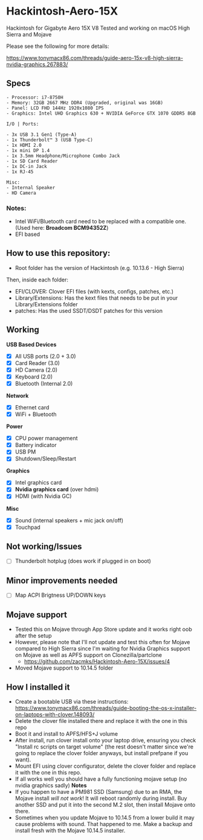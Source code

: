 # Hackintosh-Aero-15X
Hackintosh for Gigabyte Aero 15X V8
Tested and working on macOS High Sierra and Mojave

Please see the following for more details:

https://www.tonymacx86.com/threads/guide-aero-15x-v8-high-sierra-nvidia-graphics.267883/

## Specs

```
- Processor: i7-8750H
- Memory: 32GB 2667 MHz DDR4 (Upgraded, original was 16GB)
- Panel: LCD FHD 144Hz 1920x1080 IPS
- Graphics: Intel UHD Graphics 630 + NVIDIA GeForce GTX 1070 GDDR5 8GB

I/O | Ports:

- 3x USB 3.1 Gen1 (Type-A)
- 1x Thunderbolt™ 3 (USB Type-C)
- 1x HDMI 2.0
- 1x mini DP 1.4
- 1x 3.5mm Headphone/Microphone Combo Jack
- 1x SD Card Reader
- 1x DC-in Jack
- 1x RJ-45

Misc:
- Internal Speaker
- HD Camera
```
### Notes:
- Intel WiFi/Bluetooth card need to be replaced with a compatible one. (Used here: **Broadcom BCM94352Z**)
- EFI based

## How to use this repository:
- Root folder has the version of Hackintosh (e.g. 10.13.6 - High Sierra)

Then, inside each folder:
- EFI/CLOVER: Clover EFI files (with kexts, configs, patches, etc.)
- Library/Extensions: Has the kext files that needs to be put in your Library/Extensions folder
- patches: Has the used SSDT/DSDT patches for this version

## Working

**USB Based Devices**
- [x] All USB ports (2.0 + 3.0)
- [x] Card Reader (3.0)
- [x] HD Camera (2.0)
- [x] Keyboard (2.0)
- [x] Bluetooth (Internal 2.0)

**Network**
- [x] Ethernet card
- [x] WiFi + Bluetooth

**Power**
- [x] CPU power management
- [x] Battery indicator
- [x] USB PM
- [x] Shutdown/Sleep/Restart

**Graphics**
- [x] Intel graphics card
- [x] **Nvidia graphics card** (over hdmi)
- [x] HDMI (with Nvidia GC)

**Misc**
- [x] Sound (internal speakers + mic jack on/off)
- [x] Touchpad

## Not working/Issues
- [ ] Thunderbolt hotplug (does work if plugged in on boot)

## Minor improvements needed
- [ ] Map ACPI Brigtness UP/DOWN keys

## Mojave support
- Tested this on Mojave through App Store update and it works right oob after the setup
- However, please note that I'll not update and test this often for Mojave compared to High Sierra since I'm waiting for Nvidia Graphics support on Mojave as well as APFS support on Clonezilla/partclone
   - https://github.com/zacmks/Hackintosh-Aero-15X/issues/4
- Moved Mojave support to 10.14.5 folder

## How I installed it
- Create a bootable USB via these instructions: https://www.tonymacx86.com/threads/guide-booting-the-os-x-installer-on-laptops-with-clover.148093/
- Delete the clover file installed there and replace it with the one in this repo
- Boot it and install to APFS/HFS+J volume
- After install, run clover install onto your laptop drive, ensuring you check "Install rc scripts on target volume" (the rest doesn't matter since we're going to replace the clover folder anyways, but install prefpane if you want).
- Mount EFI using clover configurator, delete the clover folder and replace it with the one in this repo.
- If all works well you should have a fully functioning mojave setup (no nvidia graphics sadly)
**Notes**
- If you happen to have a PM981 SSD (Samsung) due to an RMA, the Mojave install *will not work*! It will reboot randomly during install. Buy another SSD and put it into the second M.2 slot, then install Mojave onto there.
- Sometimes when you update Mojave to 10.14.5 from a lower build it may cause problems with sound. That happened to me. Make a backup and install fresh with the Mojave 10.14.5 installer.
